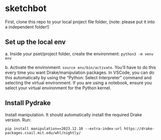 # sketchbot

First, clone this repo to your local project file folder, (note: please put it into a independent folder!)

## Set up the local env

a. Inside your pset/project folder, create the environment: `python3 -m venv env`

b. Activate the environment: `source env/bin/activate`. You’ll have to do this every time you want Drake/manipulation packages. 
   In VSCode, you can do this automatically by using the “Python: Select Interpreter” command and selecting the virtual environment. If you are using a notebook, ensure you select your virtual environment for the Python kernel.

## Install Pydrake
Install manipulation. It should automatically install the required Drake version. Run:

`pip install manipulation==2023.12.10 --extra-index-url https://drake-packages.csail.mit.edu/whl/nightly/`
